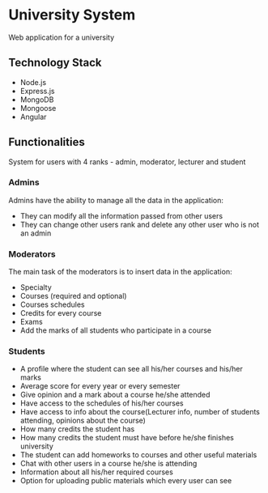 # University System

Web application for a university

## Technology Stack
* Node.js
* Express.js
* MongoDB
* Mongoose
* Angular

## Functionalities

System for users with 4 ranks - admin, moderator, lecturer and student

### Admins

Admins have the ability to manage all the data in the application:

- They can modify all the information passed from other users
- They can change other users rank and delete any other user who is not an admin

### Moderators

The main task of the moderators is to insert data in the application:

- Specialty
- Courses (required and optional)
- Courses schedules
- Credits for every course
- Exams
- Add the marks of all students who participate in a course

### Students

- A profile where the student can see all his/her courses and his/her marks
- Average score for every year or every semester
- Give opinion and a mark about a course he/she attended
- Have access to the schedules of his/her courses
- Have access to info about the course(Lecturer info, number of students attending, opinions about the course)
- How many credits the student has
- How many credits the student must have before he/she finishes university
- The student can add homeworks to courses and other useful materials
- Chat with other users in a course he/she is attending
- Information about all his/her required courses
- Option for uploading public materials which every user can see